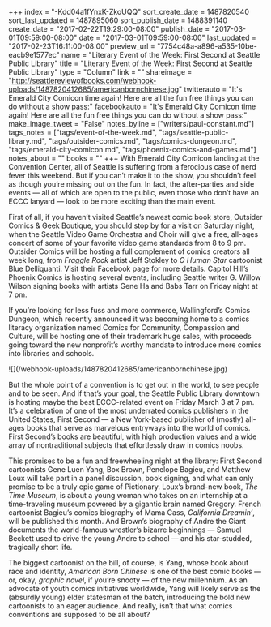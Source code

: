 +++
index = "-Kdd04a1fYnxK-ZkoUQQ"
sort_create_date = 1487820540
sort_last_updated = 1487895060
sort_publish_date = 1488391140
create_date = "2017-02-22T19:29:00-08:00"
publish_date = "2017-03-01T09:59:00-08:00"
date = "2017-03-01T09:59:00-08:00"
last_updated = "2017-02-23T16:11:00-08:00"
preview_url = "7754c48a-a896-a535-10be-eacb9e1577ec"
name = "Literary Event of the Week: First Second at Seattle Public Library"
title = "Literary Event of the Week: First Second at Seattle Public Library"
type = "Column"
link = ""
shareimage = "http://seattlereviewofbooks.com/webhook-uploads/1487820412685/americanbornchinese.jpg"
twitterauto = "It's Emerald City Comicon time again! Here are all the fun free things you can do without a show pass:"
facebookauto = "It's Emerald City Comicon time again! Here are all the fun free things you can do without a show pass:"
make_image_tweet = "False"
notes_byline = ["writers/paul-constant.md"]
tags_notes = ["tags/event-of-the-week.md", "tags/seattle-public-library.md", "tags/outsider-comics.md", "tags/comics-dungeon.md", "tags/emerald-city-comicon.md", "tags/phoenix-comics-and-games.md"]
notes_about = ""
books = ""
+++
With Emerald City Comicon landing at the Convention Center, all of Seattle is suffering from a ferocious case of nerd fever this weekend. But if you can’t make it to the show, you shouldn’t feel as though you’re missing out on the fun. In fact, the after-parties and side events — all of which are open to the public, even those who don’t have an ECCC lanyard — look to be more exciting than the main event.

First of all, if you haven’t visited Seattle’s newest comic book store, Outsider Comics & Geek Boutique, you should stop by for a visit on Saturday night, when the Seattle Video Game Orchestra and Choir will give a free, all-ages concert of some of your favorite video game standards from 8 to 9 pm. Outsider Comics will be hosting a full complement of comics creators all week long, from *Fraggle Rock* artist Jeff Stokley to *O Human Star* cartoonist Blue Delliquanti. Visit their Facebook page for more details. Capitol Hill’s Phoenix Comics is hosting several events, including Seattle writer G. Willow Wilson signing books with artists Gene Ha and Babs Tarr on Friday night at 7 pm.

If you’re looking for less fuss and more commerce, Wallingford’s Comics Dungeon, which recently announced it was becoming home to a comics literacy organization named Comics for Community, Compassion and Culture, will be hosting one of their trademark huge sales, with proceeds going toward the new nonprofit’s worthy mandate to introduce more comics into libraries and schools.

<p class="image-left">![](/webhook-uploads/1487820412685/americanbornchinese.jpg)</p>

But the whole point of a convention is to get out in the world, to see people and to be seen. And if that’s your goal, the Seattle Public Library downtown is hosting maybe the best ECCC-related event on Friday March 3 at 7 pm. It’s a celebration of one of the most underrated comics publishers in the United States, First Second — a New York-based publisher of (mostly) all-ages books that serve as marvelous entryways into the world of comics. First Second’s books are beautiful, with high production values and a wide array of nontraditional subjects that effortlessly draw in comics noobs.

This promises to be a fun and freewheeling night at the library: First Second cartoonists Gene Luen Yang, Box Brown, Penelope Bagieu, and Matthew Loux will take part in a panel discussion, book signing, and what can only promise to be a truly epic game of Pictionary.  Loux’s brand-new book, *The Time Museum*, is about a young woman who takes on an internship at a time-traveling museum powered by a gigantic brain named Gregory. French cartoonist Bagieu’s comics biography of Mama Cass, *California Dreamin’*, will be published this month.  And Brown’s biography of Andre the Giant documents the world-famous wrestler’s bizarre beginnings — Samuel Beckett used to drive the young Andre to school — and his star-studded, tragically short life.

The biggest cartoonist on the bill, of course, is Yang, whose book about race and identity, *American Born Chinese* is one of the best comic books — or, okay, *graphic novel*, if you’re snooty — of the new millennium. As an advocate of youth comics initiatives worldwide, Yang will likely serve as the (absurdly young) elder statesman of the batch, introducing the bold new cartoonists to an eager audience. And really, isn’t that what comics conventions are supposed to be all about?
